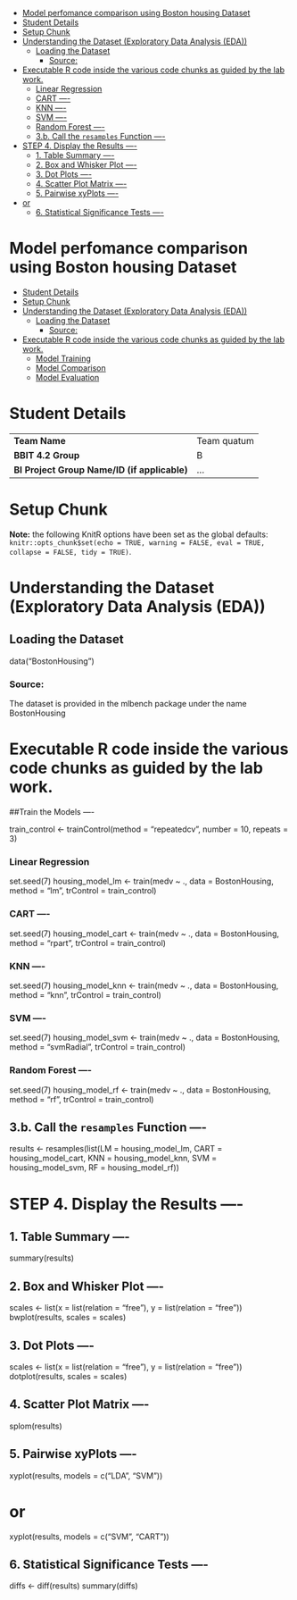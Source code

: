 
- [Model perfomance comparison using Boston housing
  Dataset](#model-perfomance-comparison-using-boston-housing-dataset)
- [Student Details](#student-details)
- [Setup Chunk](#setup-chunk)
- [Understanding the Dataset (Exploratory Data Analysis
  (EDA))](#understanding-the-dataset-exploratory-data-analysis-eda)
  - [Loading the Dataset](#loading-the-dataset)
    - [Source:](#source)
- [Executable R code inside the various code chunks as guided by the lab
  work.](#executable-r-code-inside-the-various-code-chunks-as-guided-by-the-lab-work)
  - [Linear Regression](#linear-regression)
  - [CART —-](#cart--)
  - [KNN —-](#knn--)
  - [SVM —-](#svm--)
  - [Random Forest —-](#random-forest--)
  - [3.b. Call the `resamples` Function
    —-](#3b-call-the-resamples-function--)
- [STEP 4. Display the Results —-](#step-4-display-the-results--)
  - [1. Table Summary —-](#1-table-summary--)
  - [2. Box and Whisker Plot —-](#2-box-and-whisker-plot--)
  - [3. Dot Plots —-](#3-dot-plots--)
  - [4. Scatter Plot Matrix —-](#4-scatter-plot-matrix--)
  - [5. Pairwise xyPlots —-](#5-pairwise-xyplots--)
- [or](#or)
  - [6. Statistical Significance Tests
    —-](#6-statistical-significance-tests--)

# Model perfomance comparison using Boston housing Dataset

- [Student Details](#student-details)
- [Setup Chunk](#setup-chunk)
- [Understanding the Dataset (Exploratory Data Analysis
  (EDA))](#understanding-the-dataset-exploratory-data-analysis-eda)
  - [Loading the Dataset](#loading-the-dataset)
    - [Source:](#source)
- [Executable R code inside the various code chunks as guided by the lab
  work.](#executable-r-code-inside-the-various-code-chunks-as-guided-by-the-lab-work)
  - [Model Training](#model-training)
  - [Model Comparison](#model-comparison)
  - [Model Evaluation](#model-evaluation)

# Student Details

|                                              |             |
|----------------------------------------------|-------------|
| **Team Name**                                | Team quatum |
| **BBIT 4.2 Group**                           | B           |
| **BI Project Group Name/ID (if applicable)** | …           |

# Setup Chunk

**Note:** the following KnitR options have been set as the global
defaults:  
`knitr::opts_chunk$set(echo = TRUE, warning = FALSE, eval = TRUE, collapse = FALSE, tidy = TRUE)`.

# Understanding the Dataset (Exploratory Data Analysis (EDA))

## Loading the Dataset

data(“BostonHousing”)

### Source:

The dataset is provided in the mlbench package under the name
BostonHousing

# Executable R code inside the various code chunks as guided by the lab work.

\##Train the Models —-

train_control \<- trainControl(method = “repeatedcv”, number = 10,
repeats = 3)

### Linear Regression

set.seed(7) housing_model_lm \<- train(medv ~ ., data = BostonHousing,
method = “lm”, trControl = train_control)

### CART —-

set.seed(7) housing_model_cart \<- train(medv ~ ., data = BostonHousing,
method = “rpart”, trControl = train_control)

### KNN —-

set.seed(7) housing_model_knn \<- train(medv ~ ., data = BostonHousing,
method = “knn”, trControl = train_control)

### SVM —-

set.seed(7) housing_model_svm \<- train(medv ~ ., data = BostonHousing,
method = “svmRadial”, trControl = train_control)

### Random Forest —-

set.seed(7) housing_model_rf \<- train(medv ~ ., data = BostonHousing,
method = “rf”, trControl = train_control)

## 3.b. Call the `resamples` Function —-

results \<- resamples(list(LM = housing_model_lm, CART =
housing_model_cart, KNN = housing_model_knn, SVM = housing_model_svm, RF
= housing_model_rf))

# STEP 4. Display the Results —-

## 1. Table Summary —-

summary(results)

## 2. Box and Whisker Plot —-

scales \<- list(x = list(relation = “free”), y = list(relation =
“free”)) bwplot(results, scales = scales)

## 3. Dot Plots —-

scales \<- list(x = list(relation = “free”), y = list(relation =
“free”)) dotplot(results, scales = scales)

## 4. Scatter Plot Matrix —-

splom(results)

## 5. Pairwise xyPlots —-

xyplot(results, models = c(“LDA”, “SVM”))

# or

xyplot(results, models = c(“SVM”, “CART”))

## 6. Statistical Significance Tests —-

diffs \<- diff(results) summary(diffs)
